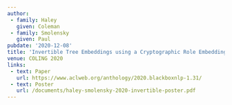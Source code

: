 ```yaml
---
author:
 - family: Haley
   given: Coleman
 - family: Smolensky
   given: Paul
pubdate: '2020-12-08'
title: 'Invertible Tree Embeddings using a Cryptographic Role Embedding Scheme'
venue: COLING 2020
links:
 - text: Paper
   url: https://www.aclweb.org/anthology/2020.blackboxnlp-1.31/
 - text: Poster
   url: /documents/haley-smolensky-2020-invertible-poster.pdf
---
```

